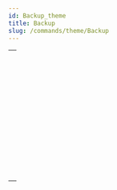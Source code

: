 ```yaml
---
id: Backup_theme
title: Backup
slug: /commands/theme/Backup
---
```



||
|---|
|[<!-- INCLUDE #_command_.BACKUP.Syntax -->](../../commands-legacy/backup.md)<br/>|
|[<!-- INCLUDE #_command_.BACKUP INFO.Syntax -->](../../commands-legacy/backup-info.md)<br/>|
|[<!-- INCLUDE #_command_.CHECK LOG FILE.Syntax -->](../../commands-legacy/check-log-file.md)<br/>|
|[<!-- INCLUDE #_command_.INTEGRATE MIRROR LOG FILE.Syntax -->](../../commands-legacy/integrate-mirror-log-file.md)<br/>|
|[<!-- INCLUDE #_command_.Log file.Syntax -->](../../commands-legacy/log-file.md)<br/>|
|[<!-- INCLUDE #_command_.LOG FILE TO JSON.Syntax -->](../../commands-legacy/log-file-to-json.md)<br/>|
|[<!-- INCLUDE #_command_.New log file.Syntax -->](../../commands/new-log-file.md)<br/>|
|[<!-- INCLUDE #_command_.RESTORE.Syntax -->](../../commands-legacy/restore.md)<br/>|
|[<!-- INCLUDE #_command_.RESTORE INFO.Syntax -->](../../commands-legacy/restore-info.md)<br/>|
|[<!-- INCLUDE #_command_.SELECT LOG FILE.Syntax -->](../../commands/select-log-file.md)<br/>|
